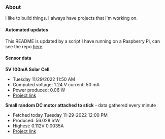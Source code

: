 ### About
I like to build things. I always have projects that I'm working on.

#### Automated updates
This README is updated by a script I have running on a Raspberry Pi, can see the repo [here](https://github.com/jdc-cunningham/raspi-git-repo-updater).

#### Sensor data
**5V 100mA Solar Cell**
- Tuesday 11/29/2022 11:50 AM
- Computed voltage: 1.24 V current: 50 mA
- Power produced: 0.06 W
- [Project link](https://github.com/jdc-cunningham/raspisolarplotter)

**Small random DC motor attached to stick** - data gathered every minute
- Fetched today Tuesday 11-29-2022 12:00 PM
- Produced: 56.028 mW
- Highest: 0.112V 0.0035A
- [Project link](https://github.com/jdc-cunningham/turbine-raspi)